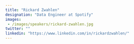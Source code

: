 ```yaml
---
title: "Rickard Zwahlen"
designation: "Data Engineer at Spotify"
images: 
 - /images/speakers/rickard-zwahlen.jpg
twitter: ""
linkedin: "https://www.linkedin.com/in/rickardzwahlen/"
---
```



